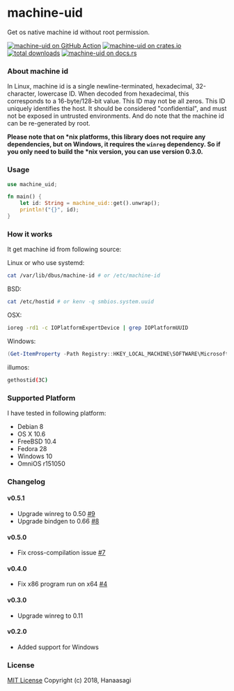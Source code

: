 # machine-uid

Get os native machine id without root permission.

[![machine-uid on GitHub Action][action-image]][action]
[![machine-uid on crates.io][cratesio-image]][cratesio]
[![total downloads][downloads-image]][cratesio]
[![machine-uid on docs.rs][docsrs-image]][docsrs]

[action-image]: https://github.com/Hanaasagi/machine-uid/actions/workflows/rust.yml/badge.svg
[action]: https://github.com/Hanaasagi/machine-uid/actions/workflows/rust.yml
[cratesio-image]: https://img.shields.io/crates/v/machine-uid.svg
[downloads-image]: https://img.shields.io/crates/d/machine-uid
[cratesio]: https://crates.io/crates/machine-uid
[docsrs-image]: https://docs.rs/machine-uid/badge.svg
[docsrs]: https://docs.rs/machine-uid

### About machine id

In Linux, machine id is a single newline-terminated, hexadecimal, 32-character, lowercase ID. When decoded from hexadecimal, this corresponds to a 16-byte/128-bit value. This ID may not be all zeros. This ID uniquely identifies the host. It should be considered "confidential", and must not be exposed in untrusted environments. And do note that the machine id can be re-generated by root.

**Please note that on \*nix platforms, this library does not require any dependencies,
but on Windows, it requires the `winreg` dependency. So if you only need to build the \*nix version,
you can use version 0.3.0.**

### Usage

```Rust
use machine_uid;

fn main() {
    let id: String = machine_uid::get().unwrap();
    println!("{}", id);
}

```

### How it works

It get machine id from following source:

Linux or who use systemd:

```Bash
cat /var/lib/dbus/machine-id # or /etc/machine-id
```

BSD:

```Bash
cat /etc/hostid # or kenv -q smbios.system.uuid
```

OSX:

```Bash
ioreg -rd1 -c IOPlatformExpertDevice | grep IOPlatformUUID
```

Windows:

```powershell
(Get-ItemProperty -Path Registry::HKEY_LOCAL_MACHINE\SOFTWARE\Microsoft\Cryptography).MachineGuid
```

illumos:

```Bash
gethostid(3C)
```

### Supported Platform

I have tested in following platform:

- Debian 8
- OS X 10.6
- FreeBSD 10.4
- Fedora 28
- Windows 10
- OmniOS r151050

### Changelog

#### v0.5.1

- Upgrade winreg to 0.50 [#9](https://github.com/Hanaasagi/machine-uid/pull/9)
- Upgrade bindgen to 0.66 [#8](https://github.com/Hanaasagi/machine-uid/pull/8)

#### v0.5.0

- Fix cross-compilation issue [#7](https://github.com/Hanaasagi/machine-uid/pull/7)

#### v0.4.0

- Fix x86 program run on x64 [#4](https://github.com/Hanaasagi/machine-uid/pull/4)

#### v0.3.0

- Upgrade winreg to 0.11

#### v0.2.0

- Added support for Windows

### License

[MIT License](https://github.com/Hanaasagi/machine-id/blob/master/LICENSE) Copyright (c) 2018, Hanaasagi
